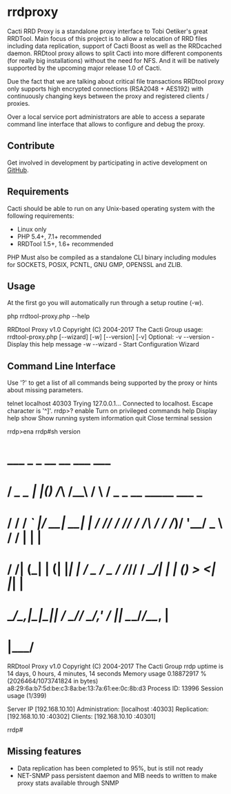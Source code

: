 # rrdproxy

Cacti RRD Proxy is a standalone proxy interface to Tobi Oetiker's great RRDTool.
Main focus of this project is to allow a relocation of RRD files including data replication,
support of Cacti Boost as well as the RRDcached daemon.
RRDtool proxy allows to split Cacti into more different components (for really big installations) without
the need for NFS. And it will be natively supported by the upcoming major release 1.0 of Cacti.

Due the fact that we are talking about critical file transactions RRDtool proxy only supports 
high encrypted connections (RSA2048 + AES192) with continuously changing keys between
the proxy and registered clients / proxies.

Over a local service port administrators are able to access a separate command line interface
that allows to configure and debug the proxy.


## Contribute

Get involved in development by participating in active development on
[GitHub](https://github.com/Cacti/rrdproxy/).


## Requirements

Cacti should be able to run on any Unix-based operating system with
the following requirements:

- Linux only
- PHP 5.4+, 7.1+ recommended
- RRDTool 1.5+, 1.6+ recommended

PHP Must also be compiled as a standalone CLI binary including modules for SOCKETS, POSIX, PCNTL, GNU GMP, OPENSSL and ZLIB.


## Usage
At the first go you will automatically run through a setup routine (-w).

 php rrdtool-proxy.php --help

 RRDtool Proxy v1.0
 Copyright (C) 2004-2017 The Cacti Group
 usage: rrdtool-proxy.php [--wizard] [-w] [--version] [-v]
 Optional:
 -v --version   - Display this help message
 -w --wizard    - Start Configuration Wizard


## Command Line Interface
Use '?' to get a list of all commands being supported by the proxy or hints about missing parameters.

telnet localhost 40303
Trying 127.0.0.1...
Connected to localhost.
Escape character is '^]'.
rrdp>?
  enable          Turn on privileged commands
  help            Display help
  show            Show running system information
  quit            Close terminal session

rrdp>ena
rrdp#sh version

#     ___           _   _     __    __    ___     ___
#    / __\__ _  ___| |_(_)   /__\  /__\  /   \   / _ \_ __ _____  ___   _
#   / /  / _` |/ __| __| |  / \// / \// / /\ /  / /_)/ '__/ _ \ \/ / | | |
#  / /__| (_| | (__| |_| | / _  \/ _  \/ /_//  / ___/| | | (_) >  <| |_| |
#  \____/\__,_|\___|\__|_| \/ \_/\/ \_/___,'   \/    |_|  \___/_/\_\__, |
#                                                                   |___/

 RRDtool Proxy v1.0
 Copyright (C) 2004-2017 The Cacti Group
 rrdp uptime is 14 days, 0 hours, 4 minutes, 14 seconds
 Memory usage 0.18872917 % (2026464/1073741824 in bytes)
 a8:29:6a:b7:5d:be:c3:8a:be:13:7a:61:ee:0c:8b:d3
 Process ID: 13996
 Session usage (1/399)

 Server IP [192.168.10.10]
 Administration: [localhost       :40303]
 Replication:    [192.168.10.10   :40302]
 Clients:        [192.168.10.10   :40301]

rrdp#


## Missing features

- Data replication has been completed to 95%, but is still not ready
- NET-SNMP pass persistent daemon and MIB needs to written to make proxy stats available through SNMP
